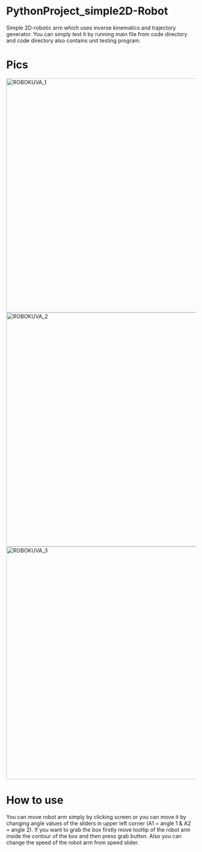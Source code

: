 # PythonProject_simple2D-Robot
Simple 2D-robotic arm which uses inverse kinematics and trajectory generator. You can simply test it by running main file from code directory and code directory also contains unit testing program.

# Pics
<img width="623" alt="ROBOKUVA_1" src="https://github.com/Thuubias/Python_simple2D-Robot/assets/98958963/03201eec-7f13-4d1d-896a-1d83d9997855">

<img width="623" alt="ROBOKUVA_2" src="https://github.com/Thuubias/Python_simple2D-Robot/assets/98958963/6e2fd6c5-1e65-468c-a025-0e6c16c76856">

<img width="619" alt="ROBOKUVA_3" src="https://github.com/Thuubias/Python_simple2D-Robot/assets/98958963/677ea0a5-4e1a-4ee2-b51b-93969e6dba7a">


# How to use
You can move robot arm simply by clicking screen or you can move it by changing angle values of the sliders in upper left corner (A1 = angle 1 & A2 = angle 2). If you want to grab the box firstly move tooltip of the robot arm inside the contour of the box and then press grab button. Also you can change the speed of the robot arm from speed slider.
